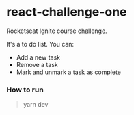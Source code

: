 # react-challenge-one

Rocketseat Ignite course challenge.

It's a to do list. You can:

- Add a new task
- Remove a task
- Mark and unmark a task as complete

### How to run

 > yarn dev
